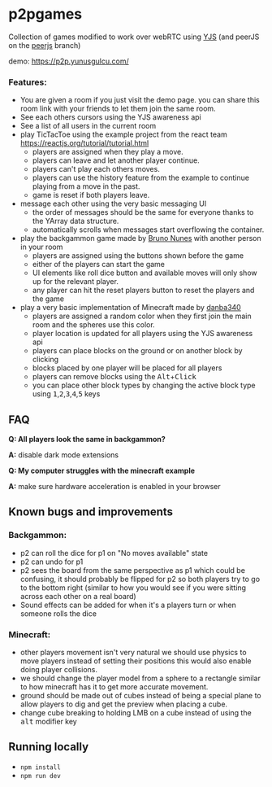 # p2pgames

Collection of games modified to work over webRTC using [YJS](https://github.com/yjs/yjs) (and peerJS on the [peerjs](https://github.com/Manivela/p2pgames/tree/peerjs) branch)

demo: https://p2p.yunusgulcu.com/

### Features:

- You are given a room if you just visit the demo page. you can share this room link with your friends to let them join the same room.
- See each others cursors using the YJS awareness api
- See a list of all users in the current room
- play TicTacToe using the example project from the react team https://reactjs.org/tutorial/tutorial.html
  - players are assigned when they play a move.
  - players can leave and let another player continue.
  - players can't play each others moves.
  - players can use the history feature from the example to continue playing from a move in the past.
  - game is reset if both players leave.
- message each other using the very basic messaging UI
  - the order of messages should be the same for everyone thanks to the YArray data structure.
  - automatically scrolls when messages start overflowing the container.
- play the backgammon game made by [Bruno Nunes](https://github.com/bnunesc/react-backgammon) with another person in your room
  - players are assigned using the buttons shown before the game
  - either of the players can start the game
  - UI elements like roll dice button and available moves will only show up for the relevant player.
  - any player can hit the reset players button to reset the players and the game
- play a very basic implementation of Minecraft made by [danba340](https://github.com/danba340/minecraft-react)
  - players are assigned a random color when they first join the main room and the spheres use this color.
  - player location is updated for all players using the YJS awareness api
  - players can place blocks on the ground or on another block by clicking
  - blocks placed by one player will be placed for all players
  - players can remove blocks using the <kbd>Alt</kbd>+<kbd>Click</kbd>
  - you can place other block types by changing the active block type using <kbd>1</kbd>,<kbd>2</kbd>,<kbd>3</kbd>,<kbd>4</kbd>,<kbd>5</kbd> keys

## FAQ

**Q: All players look the same in backgammon?**

**A:** disable dark mode extensions

**Q: My computer struggles with the minecraft example**

**A:** make sure hardware acceleration is enabled in your browser

## Known bugs and improvements

### Backgammon:

- p2 can roll the dice for p1 on "No moves available" state
- p2 can undo for p1
- p2 sees the board from the same perspective as p1 which could be confusing, it should probably be flipped for p2 so both players try to go to the bottom right (similar to how you would see if you were sitting across each other on a real board)
- Sound effects can be added for when it's a players turn or when someone rolls the dice

### Minecraft:

- other players movement isn't very natural we should use physics to move players instead of setting their positions this would also enable doing player collisions.
- we should change the player model from a sphere to a rectangle similar to how minecraft has it to get more accurate movement.
- ground should be made out of cubes instead of being a special plane to allow players to dig and get the preview when placing a cube.
- change cube breaking to holding LMB on a cube instead of using the <kbd>alt</kbd> modifier key

## Running locally

- `npm install`
- `npm run dev`
